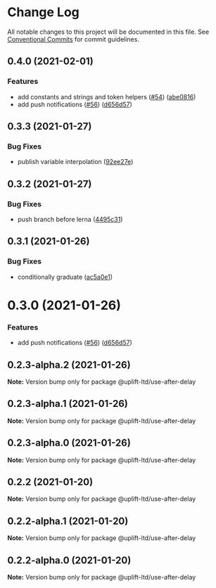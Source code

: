 # Change Log

All notable changes to this project will be documented in this file. See
[Conventional Commits](https://conventionalcommits.org) for commit guidelines.

## 0.4.0 (2021-02-01)

### Features

- add constants and strings and token helpers ([#54](https://github.com/uplift-ltd/nexus/issues/54))
  ([abe0816](https://github.com/uplift-ltd/nexus/commit/abe08162dec2552c083680fde4ce80bf9d4b6675))
- add push notifications ([#56](https://github.com/uplift-ltd/nexus/issues/56))
  ([d656d57](https://github.com/uplift-ltd/nexus/commit/d656d57fa545c77c9c28aab77e57ea43a2bacc60))

## 0.3.3 (2021-01-27)

### Bug Fixes

- publish variable interpolation
  ([92ee27e](https://github.com/uplift-ltd/nexus/commit/92ee27e2b1a473d14e95120fd9835f90e2b4b0d0))

## 0.3.2 (2021-01-27)

### Bug Fixes

- push branch before lerna
  ([4495c31](https://github.com/uplift-ltd/nexus/commit/4495c311019edad65242fddfcbec3763a86f528c))

## 0.3.1 (2021-01-26)

### Bug Fixes

- conditionally graduate
  ([ac5a0e1](https://github.com/uplift-ltd/nexus/commit/ac5a0e1fc880399a0b498e7eac042f1572fee991))

# 0.3.0 (2021-01-26)

### Features

- add push notifications ([#56](https://github.com/uplift-ltd/nexus/issues/56))
  ([d656d57](https://github.com/uplift-ltd/nexus/commit/d656d57fa545c77c9c28aab77e57ea43a2bacc60))

## 0.2.3-alpha.2 (2021-01-26)

**Note:** Version bump only for package @uplift-ltd/use-after-delay

## 0.2.3-alpha.1 (2021-01-26)

**Note:** Version bump only for package @uplift-ltd/use-after-delay

## 0.2.3-alpha.0 (2021-01-26)

**Note:** Version bump only for package @uplift-ltd/use-after-delay

## 0.2.2 (2021-01-20)

**Note:** Version bump only for package @uplift-ltd/use-after-delay

## 0.2.2-alpha.1 (2021-01-20)

**Note:** Version bump only for package @uplift-ltd/use-after-delay

## 0.2.2-alpha.0 (2021-01-20)

**Note:** Version bump only for package @uplift-ltd/use-after-delay
